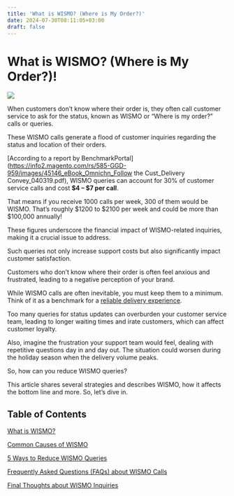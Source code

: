 ```yaml
---
title: 'What is WISMO? (Where is My Order?)'
date: 2024-07-30T08:11:05+03:00
draft: false
---
```


# What is WISMO? (Where is My Order?)!
![](https://blog-cdn.route4me.com/2024/06/021fd0ce-what-is-wismo-768x432.jpg)

When customers don’t know where their order is, they often call  customer service to ask for the status, known as WISMO or “Where is my  order?” calls or queries.

These WISMO calls generate a flood of customer inquiries regarding the status and location of their orders.

[According to a report by BenchmarkPortal](https://info2.magento.com/rs/585-GGD-959/images/45146_eBook_Omnichn_Follow the Cust_Delivery Convey_040319.pdf), WISMO queries can account for 30% of customer service calls and cost **$4 – $7 per call**.

That means if you receive 1000 calls per week, 300 of them would be  WISMO. That’s roughly $1200 to $2100 per week and could be more than  $100,000 annually!

These figures underscore the financial impact of WISMO-related inquiries, making it a crucial issue to address.

Such queries not only increase support costs but also significantly impact customer satisfaction.

Customers who don’t know where their order is often feel anxious and frustrated, leading to a negative perception of your brand.

While WISMO calls are often inevitable, you must keep them to a minimum. Think of it as a benchmark for a [reliable delivery experience](https://blog.route4me.com/what-makes-a-great-delivery-experience/).

Too many queries for status updates can overburden your customer  service team, leading to longer waiting times and irate customers, which can affect customer loyalty.

Also, imagine the frustration your support team would feel, dealing  with repetitive questions day in and day out. The situation could worsen during the holiday season when the delivery volume peaks.

So, how can you reduce WISMO queries?

This article shares several strategies and describes WISMO, how it affects the bottom line and more. So, let’s dive in.



## Table of Contents



[What is WISMO?](https://blog.route4me.com/what-is-wismo-where-is-my-order/#what-is-wismo)

[Common Causes of WISMO](https://blog.route4me.com/what-is-wismo-where-is-my-order/#common-causes-of-wismo)

[5 Ways to Reduce WISMO Queries](https://blog.route4me.com/what-is-wismo-where-is-my-order/#5-ways-to-reduce-wismo-queries)

[Frequently Asked Questions (FAQs) about WISMO Calls](https://blog.route4me.com/what-is-wismo-where-is-my-order/#frequently-asked-questions-faqs-about-wismo-calls)

[Final Thoughts about WISMO Inquiries](https://blog.route4me.com/what-is-wismo-where-is-my-order/#final-thoughts-about-wismo-inquiries)
